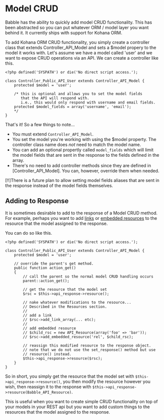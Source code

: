 # Model CRUD
Babble has the ability to quickly add model CRUD functionality. This has been
abstracted so you can put whatever ORM / model layer you want behind it. It
currently ships with support for Kohana ORM. 

To add Kohana ORM CRUD functionality, you simply create a controller class that
extends Controller_API_Model and sets a $model propery to the model it works
with. Let's assume we have a model called 'user' and we want to expose CRUD
operations via an API. We can create a controller like this.
~~~
<?php defined('SYSPATH') or die('No direct script access.');

class Controller_Public_API_User extends Controller_API_Model { 
	protected $model = 'user';

	/* this is optional and allows you to set the model fields
	   that the API will respond with.
	   i.e., this would only respond with username and email fields.
	protected $model_fields = array('username', 'email');
	*/
}
~~~

That's it! So a few things to note...

- You must extend `Controller_API_Model`.
- You set the model you're working with using the $model property. The
  controller class name does _not_ need to match the model name.
- You can add an optional propertly called `model_fields` which will limit the
  model fields that are sent in the response to the fields defined in the
  array.
- There's no need to add controller methods since they are defined in
  [Controller_API_Model]. You can, however, override them when needed.

[!!]There is a future plan to allow setting model fields aliases that are sent
in the response instead of the model fields themselves.

## Adding to Response
It is sometimes desirable to add to the response of a Model CRUD method. For
example, perhaps you want to add
[links](http://pilot.xxx/guide/babble/resources#links) or [embedded
resources](http://pilot.xxx/guide/babble/resources#embedded-resources) to the
resource that the model assigned to the response.

You can do so like this.
~~~
<?php defined('SYSPATH') or die('No direct script access.');

class Controller_Public_API_User extends Controller_API_Model { 
	protected $model = 'user';

	// override the parent's get method.
	public function action_get()
	{
		// call the parent so the normal model CRUD handling occurs
		parent::action_get();

		// get the resource that the model set
		$rsc = $this->api_response->resource();

		// nake whatever modifications to the resource...
		// Described in the Resources section.
		//
		// add a link
		// $rsc->add_link_array(... etc);
		//
		// add embedded resource
		// $child_rsc = new API_Resource(array('foo' => 'bar'));
		// $rsc->add_embedded_resource('rel', $child_rsc);

		// reassign this modified resource to the response object.
		// note that we do not use the set_response() method but use
		// resource() instead.
		$this->api_response->resource($rsc);
	}
}
~~~

So in short, you simply get the resource that the model set with
`$this->api_response->resource()`, you then modify the resource however you
wish, then reassign it to the response with
`$this->api_response->resource(Babble_API_Resource)`.

This is useful when you want to create simple CRUD functionality on top of your
models in your REST api but you want to add custom things to the resources that
the model assigned to the response.

